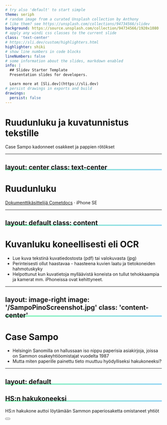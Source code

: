```yaml
---
# try also 'default' to start simple
theme: seriph
# random image from a curated Unsplash collection by Anthony
# like them? see https://unsplash.com/collections/94734566/slidev
background: https://source.unsplash.com/collection/94734566/1920x1080
# apply any windi css classes to the current slide
class: 'text-center'
# https://sli.dev/custom/highlighters.html
highlighter: shiki
# show line numbers in code blocks
lineNumbers: false
# some information about the slides, markdown enabled
info: |
  ## Slidev Starter Template
  Presentation slides for developers.

  Learn more at [Sli.dev](https://sli.dev)
# persist drawings in exports and build
drawings:
  persist: false
---
```


# Ruudunluku ja kuvatunnistus tekstille

Case Sampo kadonneet osakkeet ja pappien rötökset

<div class="abs-br m-6 flex gap-2">
  <a href="https://github.com/slidevjs/slidev" target="_blank" alt="GitHub"
    class="text-xl icon-btn opacity-50 !border-none !hover:text-white">
    <carbon-logo-github />
  </a>
</div>

<!--
Olemme esittelemässä ruudunlukusovellusta ja tekstin tunnistamista paperidokumenteista. Matala aloitustaso, paljon esimerkkejä.
-->

---
layout: center
class: text-center
---

# Ruudunluku

[Dokumenttikäsittelijä Cometdocs](cometdocs.com) · iPhone SE

<!--
1. IMPORTANT: Log in to Your Session 20 Minutes Before It Starts for Tech Check.
2. Be as Concrete and Practical as Possible
This is a training conference, and we need you to be as practical as possible. Your colleagues should leave your session having learned how to better investigate a story or use a new tool or technique. Your talk should focus on useful methods and strategies, with practical examples.
Do not use a lot of time talking about your story or yourself.
The biggest complaint we get on attendee surveys is that speakers talked about themselves instead of how they did their work.
Most sessions are 75 minutes long, and most speakers will have 10 to 15 minutes to speak. Your moderator will be in touch to discuss your presentation.
3. Talk About the Methods Used in Your Work:
If talking about a story, explain what kinds of sources you used. How did you find them?
What kind of data or documents did you use? How did you get them?
What was the breakthrough in investigating your story?
Did you work in a team or by yourself? If a team, how did you collaborate?
How did you solve your toughest challenges? How did you deal with security?
How did you produce, present and roll out the story for maximum impact?
What would you recommend to other journalists doing a similar project?
4. Speak Clearly, Use Slides and Media
Many in the audience speak English as a second language, so please speak clearly. Please also note that some sessions are being translated, and it is very important that our interpreters can hear you as clearly as possible. It’s also helpful to illustrate your key points with media such as photos and videos in a PDF, Powerpoint or similar presentation. Do not read your presentation. We prepared some PowerPoint templates which you can download and adapt for your own presentation.
5. Be Aware: Sessions Will Be Recorded and “On the Record”
This is a conference of journalists and what you say may be quoted and tweeted. All sessions except networking ones will be recorded and accessible for attendees on the Pathable platform exclusively for 6 months. After that time, the recordings will be uploaded to GIJN’s YouTube channel and available to the public.
6. Tipsheets & Presentations
It’s very helpful for the audience if you prepare a tipsheet. The most popular tipsheets are those that provide specific details: documents and data to get, websites to use, relevant stories and sources. You can download and use our tipsheet template to create your own.
-->

---
layout: default
class: content
---

# Kuvanluku koneellisesti eli OCR

- Lue kuva tekstinä kuvatiedostosta (pdf) tai valokuvasta (jpg)
- Perinteisesti ollut haastavaa - haasteena kuvien laatu ja tietokoneiden hahmotuskyky
- Helpottunut kun kuvatietoja mylläävistä koneista on tullut tehokkaampia ja kamerat mm. iPhoneissa ovat kehittyneet.

---
layout: image-right
image: '/SampoPinoScreenshot.jpg'
class: 'content-center'
---
# Case Sampo
- Helsingin Sanomilla on hallussaan iso
nippu paperisia asiakirjoja, joissa on
Sammon osakeyhtiöomistajat vuodelta
1987
- Mutta miten paperille painettu tieto
muuttuu hyödylliseksi hakukoneeksi?

---
layout: default
---
## HS:n hakukoneeksi

HS:n hakukone auttoi löytämään Sammon paperiosaketta omistaneet yhtiöt

<div class="abs-br m-6 flex gap-2">
  <button class="text-xl icon-btn opacity-50 !border-none !hover:text-white">
    <carbon:edit />
  </button>
  <a class="text-xl icon-btn opacity-50 !border-none !hover:text-white">
    <carbon-logo-github />
  </a>
</div>

<style>
h2 {
  background-image: linear-gradient(150deg
    , #84fab0 0%, #8fd3f4 100%);
    background-repeat: no-repeat;
    background-repeat-x: no-repeat;
    background-repeat-y: no-repeat;
    background-size: 100% 0.2em;
    background-position: 0 88%;
}
</style>